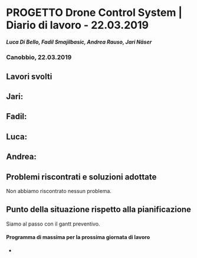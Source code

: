 # PROGETTO Drone Control System | Diario di lavoro - 22.03.2019
##### Luca Di Bello, Fadil Smajilbasic, Andrea Rauso, Jari Näser
### Canobbio, 22.03.2019

## Lavori svolti

Jari:
-

Fadil:
-

Luca:
-

Andrea:
-

## Problemi riscontrati e soluzioni adottate
Non abbiamo riscontrato nessun problema.

## Punto della situazione rispetto alla pianificazione
Siamo al passo con il gantt preventivo.

#### Programma di massima per la prossima giornata di lavoro
-
